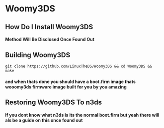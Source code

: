 # Woomy3DS
## How Do I Install Woomy3DS
#### Method Will Be Disclosed Once Found Out
## Building Woomy3DS
```
git clone https://github.com/LinuxTheDS/Woomy3DS && cd Woomy3DS && make
```
#### and when thats done you should have a boot.firm image thats wooomy3ds firmware image built for you by you amazing
## Restoring Woomy3DS To n3ds
#### If you dont know what n3ds is its the normal boot.firm but yeah there will als be a guide on this once found out
